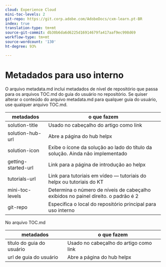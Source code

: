 ```yaml
---
cloud: Experience Cloud
mini-toc-levels: 2
git-repo: https://git.corp.adobe.com/AdobeDocs/cxm-learn.pt-BR
index: true
translation-type: tm+mt
source-git-commit: db30b6da6d6225d16914679fa417aaf9ec998d69
workflow-type: tm+mt
source-wordcount: '130'
ht-degree: 93%

---
```



# Metadados para uso interno

O arquivo metadata.md inclui metadados de nível de repositório que passa para os arquivos TOC.md do guia do usuário no repositório. Se quiser alterar o conteúdo do arquivo metadata.md para qualquer guia do usuário, use qualquer arquivo TOC.md.

| metadados | o que fazem |
|--- |--- |
| solution-title | Usado no cabeçalho do artigo como link |
| solution-hub-url | Abre a página do hub helpx |
| solution-icon | Exibe o ícone da solução ao lado do título da solução. Ainda não implementado |
| getting-started-url | Link para a página de introdução ao helpx |
| tutorials-url | Link para tutoriais em vídeo — tutoriais do helpx ou tutoriais do KT |
| mini-toc-levels | Determina o número de níveis de cabeçalho exibidos no painel direito. o padrão é 2 |
| git-repo | Especifica o local do repositório principal para uso interno |

No arquivo TOC.md

| metadados | o que fazem |
|--- |--- |
| título do guia do usuário | Usado no cabeçalho do artigo como link |
| url de guia do usuário | Abre a página do hub helpx |
